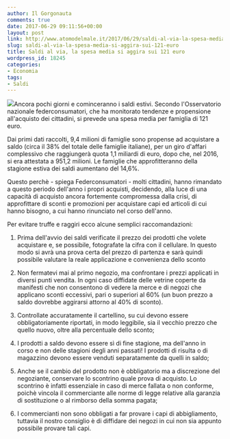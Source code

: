 ```yaml
---
author: Il Gorgonauta
comments: true
date: 2017-06-29 09:11:56+00:00
layout: post
link: http://www.atomodelmale.it/2017/06/29/saldi-al-via-la-spesa-media-si-aggira-sui-121-euro/
slug: saldi-al-via-la-spesa-media-si-aggira-sui-121-euro
title: Saldi al via, la spesa media si aggira sui 121 euro
wordpress_id: 18245
categories:
- Economia
tags:
- Saldi
---
```


![](http://www.atomodelmale.it/wp-content/uploads/2016/06/primo-giorno-di-saldi-in-centro-la-pioggia-rovina-i-piani-de-463519.660x368-300x167.jpg)Ancora pochi giorni e cominceranno i saldi estivi. Secondo l'Osservatorio nazionale federconsumatori, che ha monitorato tendenze e propensione all'acquisto dei cittadini, si prevede una spesa media per famiglia di 121 euro.

Dai primi dati raccolti, 9,4 milioni di famiglie sono propense ad acquistare a saldo (circa il 38% del totale delle famiglie italiane), per un giro d'affari complessivo che raggiungerà quota 1,1 miliardi di euro, dopo che, nel 2016, si era attestata a 951,2 milioni. Le famiglie che approfitteranno della stagione estiva dei saldi aumentano del 14,6%.


Questo perchè - spiega Federconsumatori - molti cittadini, hanno rimandato a questo periodo dell'anno i propri acquisti, decidendo, alla luce di una capacità di acquisto ancora fortemente compromessa dalla crisi, di approfittare di sconti e promozioni per acquistare capi ed articoli di cui hanno bisogno, a cui hanno rinunciato nel corso dell'anno.

Per evitare truffe e raggiri ecco alcune semplici raccomandazioni:




    
  1. Prima dell'avvio dei saldi verificate il prezzo dei prodotti che volete acquistare e, se possibile, fotografate la cifra con il cellulare. In questo modo si avrà una prova certa del prezzo di partenza e sarà quindi possibile valutare la reale applicazione e convenienza dello sconto

    
  2. Non fermatevi mai al primo negozio, ma confrontare i prezzi applicati in diversi punti vendita. In ogni caso diffidate delle vetrine coperte da manifesti che non consentono di vedere la merce e di negozi che applicano sconti eccessivi, pari o superiori al 60% (un buon prezzo a saldo dovrebbe aggirarsi attorno al 40% di sconto).

    
  3. Controllate accuratamente il cartellino, su cui devono essere obbligatoriamente riportati, in modo leggibile, sia il vecchio prezzo che quello nuovo, oltre alla percentuale dello sconto;

    
  4. I prodotti a saldo devono essere sì di fine stagione, ma dell'anno in corso e non delle stagioni degli anni passati! I prodotti di risulta o di magazzino devono essere venduti separatamente da quelli in saldo;

    
  5. Anche se il cambio del prodotto non è obbligatorio ma a discrezione del negoziante, conservare lo scontrino quale prova di acquisto. Lo scontrino è infatti essenziale in caso di merce fallata o non conforme, poichè vincola il commerciante alle norme di legge relative alla garanzia di sostituzione o al rimborso della somma pagata;

    
  6. I commercianti non sono obbligati a far provare i capi di abbigliamento, tuttavia il nostro consiglio è di diffidare dei negozi in cui non sia appunto possibile provare tali capi.


